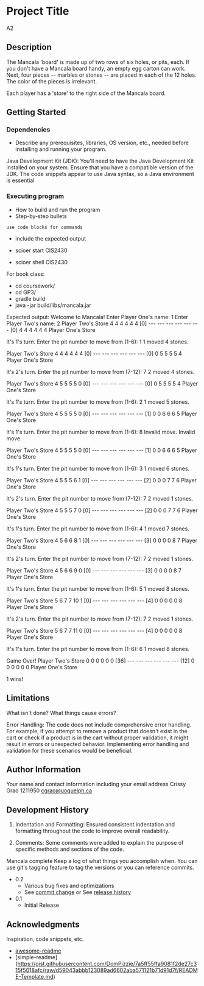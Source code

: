 # Project Title

A2

## Description

The Mancala 'board' is made up of two rows of six holes, or pits, each. If you don't have a Mancala board handy, an empty egg carton can work. Next, four pieces -- marbles or stones -- are placed in each of the 12 holes. The color of the pieces is irrelevant.
 
Each player has a 'store' to the right side of the Mancala board.



## Getting Started

### Dependencies

* Describe any prerequisites, libraries, OS version, etc., needed before installing and running your program.

Java Development Kit (JDK): You'll need to have the Java Development Kit installed on your system. Ensure that you have a compatible version of the JDK. The code snippets appear to use Java syntax, so a Java environment is essential


### Executing program

* How to build and run the program
* Step-by-step bullets
```
use code blocks for commands
```
* include the expected output

* scioer start CIS2430
* scioer shell CIS2430

For book class:
* cd coursework/
* cd GP3/
* gradle build
* java -jar build/libs/mancala.jar

Expected output:
Welcome to Mancala!
Enter Player One's name: 1
Enter Player Two's name: 2
Player Two's Store
   4 4 4 4 4 4 
[0] --- --- --- --- --- --- [0]
   4 4 4 4 4 4 
Player One's Store

It's 1's turn.
Enter the pit number to move from (1-6): 1
1 moved 4 stones.

Player Two's Store
   4 4 4 4 4 4 
[0] --- --- --- --- --- --- [0]
   0 5 5 5 5 4 
Player One's Store

It's 2's turn.
Enter the pit number to move from (7-12): 7
2 moved 4 stones.

Player Two's Store
   4 5 5 5 5 0 
[0] --- --- --- --- --- --- [0]
   0 5 5 5 5 4 
Player One's Store

It's 1's turn.
Enter the pit number to move from (1-6): 2
1 moved 5 stones.

Player Two's Store
   4 5 5 5 5 0 
[0] --- --- --- --- --- --- [1]
   0 0 6 6 6 5 
Player One's Store

It's 1's turn.
Enter the pit number to move from (1-6): 8
Invalid move. Invalid move.

Player Two's Store
   4 5 5 5 5 0 
[0] --- --- --- --- --- --- [1]
   0 0 6 6 6 5 
Player One's Store

It's 1's turn.
Enter the pit number to move from (1-6): 3
1 moved 6 stones.

Player Two's Store
   4 5 5 5 6 1 
[0] --- --- --- --- --- --- [2]
   0 0 0 7 7 6 
Player One's Store

It's 2's turn.
Enter the pit number to move from (7-12): 7
2 moved 1 stones.

Player Two's Store
   4 5 5 5 7 0 
[0] --- --- --- --- --- --- [2]
   0 0 0 7 7 6 
Player One's Store

It's 1's turn.
Enter the pit number to move from (1-6): 4
1 moved 7 stones.

Player Two's Store
   4 5 6 6 8 1 
[0] --- --- --- --- --- --- [3]
   0 0 0 0 8 7 
Player One's Store

It's 2's turn.
Enter the pit number to move from (7-12): 7
2 moved 1 stones.

Player Two's Store
   4 5 6 6 9 0 
[0] --- --- --- --- --- --- [3]
   0 0 0 0 8 7 
Player One's Store

It's 1's turn.
Enter the pit number to move from (1-6): 5
1 moved 8 stones.

Player Two's Store
   5 6 7 7 10 1 
[0] --- --- --- --- --- --- [4]
   0 0 0 0 0 8 
Player One's Store

It's 2's turn.
Enter the pit number to move from (7-12): 7
2 moved 1 stones.

Player Two's Store
   5 6 7 7 11 0 
[0] --- --- --- --- --- --- [4]
   0 0 0 0 0 8 
Player One's Store

It's 1's turn.
Enter the pit number to move from (1-6): 6
1 moved 8 stones.

Game Over!
Player Two's Store
   0 0 0 0 0 0 
[36] --- --- --- --- --- --- [12]
   0 0 0 0 0 0 
Player One's Store

1 wins!


## Limitations

What isn't done? What things cause errors?  

Error Handling: The code does not include comprehensive error handling. For example, if you attempt to remove a product that doesn't exist in the cart or check if a product is in the cart without proper validation, it might result in errors or unexpected behavior. Implementing error handling and validation for these scenarios would be beneficial.

## Author Information

Your name and contact information including your email address
Crissy Grao
1211950
cgrao@uoguelph.ca

## Development History

1. Indentation and Formatting:
Ensured consistent indentation and formatting throughout the code to improve overall readability.

2. Comments:
Some comments were added to explain the purpose of specific methods and sections of the code.

Mancala complete 
Keep a log of what things you accomplish when.  You can use git's tagging feature to tag the versions or you can reference commits.

* 0.2
    * Various bug fixes and optimizations
    * See [commit change]() or See [release history]()
* 0.1
    * Initial Release

## Acknowledgments

Inspiration, code snippets, etc.
* [awesome-readme](https://github.com/matiassingers/awesome-readme)
* [simple-readme] (https://gist.githubusercontent.com/DomPizzie/7a5ff55ffa9081f2de27c315f5018afc/raw/d59043abbb123089ad6602aba571121b71d91d7f/README-Template.md)




